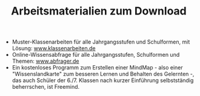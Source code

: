 ﻿---
layout: schule
title:  "Arbeitsmaterialien zum Download"
published: true
---

- Muster-Klassenarbeiten für alle Jahrgangsstufen und Schulformen, mit Lösung: www.klassenarbeiten.de
- Online-Wissensabfrage für alle Jahrgangsstufen, Schulformen und Themen: www.abfrager.de
- Ein kostenloses Programm zum Erstellen einer MindMap - also einer "Wissenslandkarte" zum besseren Lernen und Behalten des Gelernten -, das auch Schüler der 6./7. Klassen nach kurzer Einführung selbstständig beherrschen, ist Freemind.
